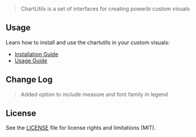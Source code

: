 > ChartUtils is a set of interfaces for creating powerbi custom visuals

## Usage
Learn how to install and use the chartutils in your custom visuals:
* [Installation Guide](https://github.com/MAQ-Software-Solutions/PowerBI-visuals-NPM/tree/master/packages/maq-visuals-chartutils/docs/usage/installation-guide.md)
* [Usage Guide](https://github.com/MAQ-Software-Solutions/PowerBI-visuals-NPM/tree/master/packages/maq-visuals-chartutils/docs/usage/usage-guide.md)

## Change Log
> Added option to include measure and font family in legend

## License
See the [LICENSE](./LICENSE) file for license rights and limitations (MIT).

